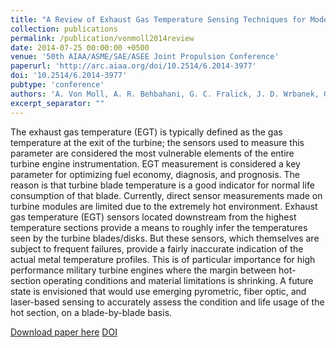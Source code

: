 ```yaml
---
title: "A Review of Exhaust Gas Temperature Sensing Techniques for Modern Turbine Engine Controls"
collection: publications
permalink: /publication/vonmoll2014review
date: 2014-07-25 00:00:00 +0500
venue: '50th AIAA/ASME/SAE/ASEE Joint Propulsion Conference'
paperurl: 'http://arc.aiaa.org/doi/10.2514/6.2014-3977'
doi: '10.2514/6.2014-3977'
pubtype: 'conference'
authors: 'A. Von Moll, A. R. Behbahani, G. C. Fralick, J. D. Wrbanek, G. W. Hunter'
excerpt_separator: ""
---
```

The exhaust gas temperature (EGT) is typically defined as the gas temperature at the exit of the turbine; the sensors used to measure this parameter are considered the most vulnerable elements of the entire turbine engine instrumentation. EGT measurement is considered a key parameter for optimizing fuel economy, diagnosis, and prognosis. The reason is that turbine blade temperature is a good indicator for normal life consumption of that blade. Currently, direct sensor measurements made on turbine modules are limited due to the extremely hot environment. Exhaust gas temperature (EGT) sensors located downstream from the highest temperature sections provide a means to roughly infer the temperatures seen by the turbine blades/disks. But these sensors, which themselves are subject to frequent failures, provide a fairly inaccurate indication of the actual metal temperature profiles. This is of particular importance for high performance military turbine engines where the margin between hot-section operating conditions and material limitations is shrinking. A future state is envisioned that would use emerging pyrometric, fiber optic, and laser-based sensing to accurately assess the condition and life usage of the hot section, on a blade-by-blade basis.

[Download paper here](http://arc.aiaa.org/doi/10.2514/6.2014-3977)
[DOI](10.2514/6.2014-3977)